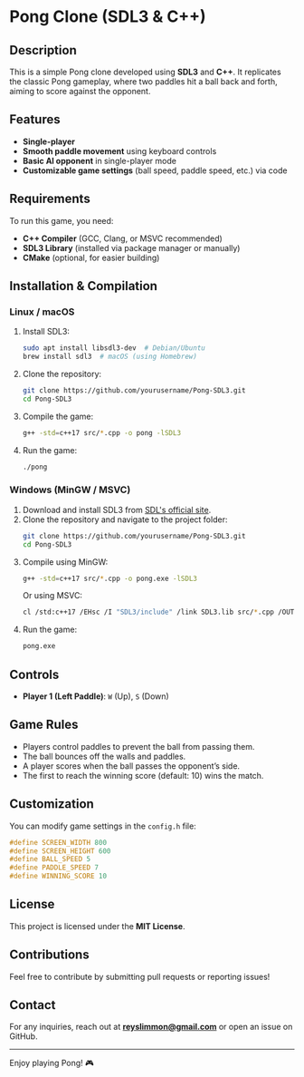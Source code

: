 # Pong Clone (SDL3 & C++)

## Description
This is a simple Pong clone developed using **SDL3** and **C++**. It replicates the classic Pong gameplay, where two paddles hit a ball back and forth, aiming to score against the opponent.

## Features
- **Single-player**
- **Smooth paddle movement** using keyboard controls
- **Basic AI opponent** in single-player mode
- **Customizable game settings** (ball speed, paddle speed, etc.) via code

## Requirements
To run this game, you need:
- **C++ Compiler** (GCC, Clang, or MSVC recommended)
- **SDL3 Library** (installed via package manager or manually)
- **CMake** (optional, for easier building)

## Installation & Compilation

### Linux / macOS
1. Install SDL3:
   ```sh
   sudo apt install libsdl3-dev  # Debian/Ubuntu
   brew install sdl3  # macOS (using Homebrew)
   ```
2. Clone the repository:
   ```sh
   git clone https://github.com/yourusername/Pong-SDL3.git
   cd Pong-SDL3
   ```
3. Compile the game:
   ```sh
   g++ -std=c++17 src/*.cpp -o pong -lSDL3
   ```
4. Run the game:
   ```sh
   ./pong
   ```

### Windows (MinGW / MSVC)
1. Download and install SDL3 from [SDL's official site](https://github.com/libsdl-org/SDL).
2. Clone the repository and navigate to the project folder:
   ```sh
   git clone https://github.com/yourusername/Pong-SDL3.git
   cd Pong-SDL3
   ```
3. Compile using MinGW:
   ```sh
   g++ -std=c++17 src/*.cpp -o pong.exe -lSDL3
   ```
   Or using MSVC:
   ```sh
   cl /std:c++17 /EHsc /I "SDL3/include" /link SDL3.lib src/*.cpp /OUT:pong.exe
   ```
4. Run the game:
   ```sh
   pong.exe
   ```

## Controls
- **Player 1 (Left Paddle)**: `W` (Up), `S` (Down)

## Game Rules
- Players control paddles to prevent the ball from passing them.
- The ball bounces off the walls and paddles.
- A player scores when the ball passes the opponent’s side.
- The first to reach the winning score (default: 10) wins the match.

## Customization
You can modify game settings in the `config.h` file:
```cpp
#define SCREEN_WIDTH 800
#define SCREEN_HEIGHT 600
#define BALL_SPEED 5
#define PADDLE_SPEED 7
#define WINNING_SCORE 10
```

## License
This project is licensed under the **MIT License**.

## Contributions
Feel free to contribute by submitting pull requests or reporting issues!

## Contact
For any inquiries, reach out at **reyslimmon@gmail.com** or open an issue on GitHub.

---
Enjoy playing Pong! 🎮

